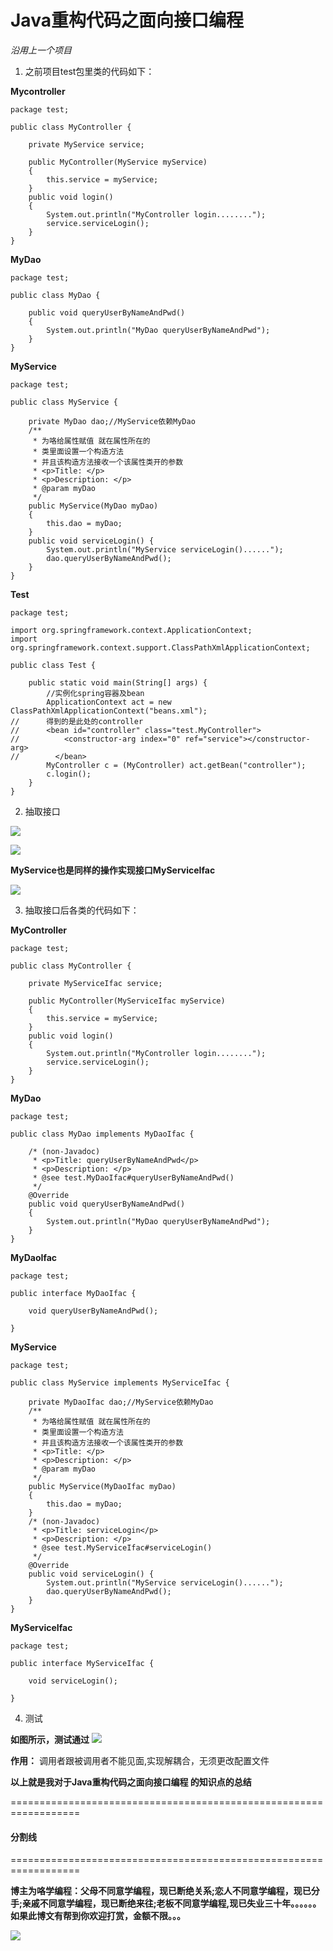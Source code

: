 # Java重构代码之面向接口编程

*沿用上一个项目*

1. 之前项目test包里类的代码如下：

**Mycontroller**
```
package test;

public class MyController {

	private MyService service;
	
	public MyController(MyService myService)
	{
		this.service = myService;
	}
	public void login() 
	{
		System.out.println("MyController login........");
		service.serviceLogin();
	}
}
```
**MyDao**
```
package test;

public class MyDao {

	public void queryUserByNameAndPwd() 
	{
		System.out.println("MyDao queryUserByNameAndPwd");
	}
}
```
**MyService**
```
package test;

public class MyService {

	private MyDao dao;//MyService依赖MyDao
	/**
	 * 为咯给属性赋值 就在属性所在的
	 * 类里面设置一个构造方法
	 * 并且该构造方法接收一个该属性类开的参数
	 * <p>Title: </p>  
	 * <p>Description: </p>  
	 * @param myDao
	 */
	public MyService(MyDao myDao)
	{
		this.dao = myDao;
	}
	public void serviceLogin() {
		System.out.println("MyService serviceLogin()......");
		dao.queryUserByNameAndPwd();
	}
}
```
**Test**
```
package test;

import org.springframework.context.ApplicationContext;
import org.springframework.context.support.ClassPathXmlApplicationContext;

public class Test {

	public static void main(String[] args) {
		//实例化spring容器及bean
		ApplicationContext act = new ClassPathXmlApplicationContext("beans.xml");
//		得到的是此处的controller
//	    <bean id="controller" class="test.MyController">
//			<constructor-arg index="0" ref="service"></constructor-arg>
//        </bean>
		MyController c = (MyController) act.getBean("controller");
		c.login();
	}
}
```
2. 抽取接口

![](57-Images/1.png)

![](57-Images/2.png)

**MyService也是同样的操作实现接口MyServiceIfac**

![](57-Images/3.png)

3. 抽取接口后各类的代码如下：

**MyController**

```
package test;

public class MyController {

	private MyServiceIfac service;
	
	public MyController(MyServiceIfac myService)
	{
		this.service = myService;
	}
	public void login() 
	{
		System.out.println("MyController login........");
		service.serviceLogin();
	}
}

```

**MyDao**

```
package test;

public class MyDao implements MyDaoIfac {

	/* (non-Javadoc)  
	 * <p>Title: queryUserByNameAndPwd</p>  
	 * <p>Description: </p>    
	 * @see test.MyDaoIfac#queryUserByNameAndPwd()  
	 */
	@Override
	public void queryUserByNameAndPwd() 
	{
		System.out.println("MyDao queryUserByNameAndPwd");
	}
}
```
**MyDaoIfac**
```
package test;

public interface MyDaoIfac {

	void queryUserByNameAndPwd();

}
```

**MyService**

```
package test;

public class MyService implements MyServiceIfac {

	private MyDaoIfac dao;//MyService依赖MyDao
	/**
	 * 为咯给属性赋值 就在属性所在的
	 * 类里面设置一个构造方法
	 * 并且该构造方法接收一个该属性类开的参数
	 * <p>Title: </p>  
	 * <p>Description: </p>  
	 * @param myDao
	 */
	public MyService(MyDaoIfac myDao)
	{
		this.dao = myDao;
	}
	/* (non-Javadoc)  
	 * <p>Title: serviceLogin</p>  
	 * <p>Description: </p>    
	 * @see test.MyServiceIfac#serviceLogin()  
	 */
	@Override
	public void serviceLogin() {
		System.out.println("MyService serviceLogin()......");
		dao.queryUserByNameAndPwd();
	}
}
```

**MyServiceIfac**

```
package test;

public interface MyServiceIfac {

	void serviceLogin();

}
```
4. 测试

**如图所示，测试通过**
![](57-Images/4.png)

**作用：** 调用者跟被调用者不能见面,实现解耦合，无须更改配置文件

**以上就是我对于Java重构代码之面向接口编程 的知识点的总结**

==================================================================
#### 分割线
==================================================================

**博主为咯学编程：父母不同意学编程，现已断绝关系;恋人不同意学编程，现已分手;亲戚不同意学编程，现已断绝来往;老板不同意学编程,现已失业三十年。。。。。。如果此博文有帮到你欢迎打赏，金额不限。。。**

![](https://upload-images.jianshu.io/upload_images/5227364-0824589594f944c7.png?imageMogr2/auto-orient/strip%7CimageView2/2/w/1240)